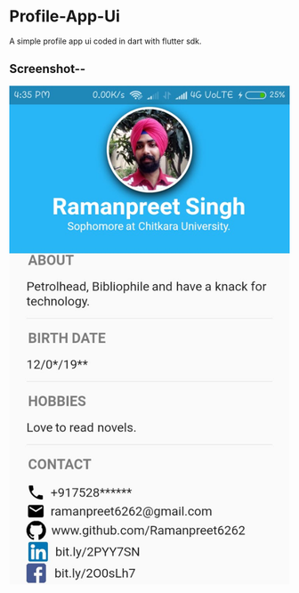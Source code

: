 # Profile-App-Ui

A simple profile app ui coded in dart with flutter sdk.

## Screenshot-- 

![Screenshot](Images/screenshot.jpeg)

